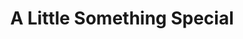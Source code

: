 ---
title: "A Little Something Special"
url: /lompoc/a-little-something-special/
shop: Allgemein
---